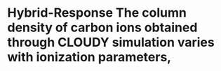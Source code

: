 # Hybrid-Response The column density of carbon ions obtained through CLOUDY simulation varies with ionization parameters,
